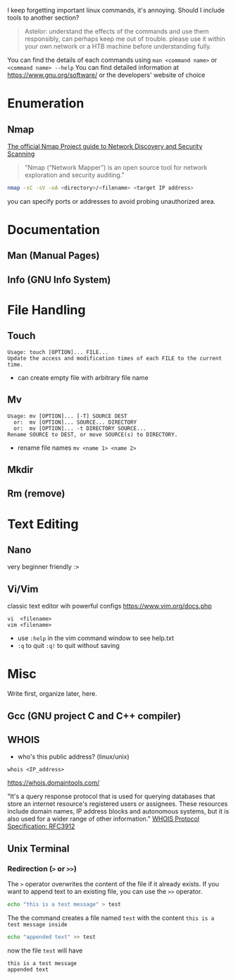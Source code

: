 I keep forgetting important linux commands, it's annoying.
Should I include tools to another section?
> Astelor: understand the effects of the commands and use them responsibly, can perhaps keep me out of trouble. please use it within your own network or a HTB machine before understanding fully.

You can find the details of each commands using `man <command name>` or `<command name> --help`
You can find detailed information at https://www.gnu.org/software/ or the developers' website of choice

# Enumeration
## Nmap
[The official Nmap Project guide to Network Discovery and Security Scanning](https://nmap.org/book/toc.html)
> "Nmap (“Network Mapper”) is an open source tool for network exploration and security auditing."

```bash
nmap -sC -sV -oA <directory>/<filename> <target IP address>
```
you can specify ports or addresses to avoid probing unauthorized area.

# Documentation

## Man (Manual Pages)

## Info (GNU Info System)

# File Handling
## Touch
```
Usage: touch [OPTION]... FILE...
Update the access and modification times of each FILE to the current time.
```
- can create empty file with arbitrary file name
## Mv
```
Usage: mv [OPTION]... [-T] SOURCE DEST
  or:  mv [OPTION]... SOURCE... DIRECTORY
  or:  mv [OPTION]... -t DIRECTORY SOURCE...
Rename SOURCE to DEST, or move SOURCE(s) to DIRECTORY.
```
- rename file names `mv <name 1> <name 2>`
## Mkdir

## Rm (remove)

# Text Editing

## Nano
very beginner friendly :>

## Vi/Vim
classic text editor wih powerful configs
https://www.vim.org/docs.php
```
vi  <filename>
vim <filename>
```
- use `:help` in the vim command window to see help.txt
- `:q` to quit `:q!` to quit without saving

# Misc
Write first, organize later, here.
## Gcc (GNU project C and C++ compiler)

## WHOIS
- who's this public address? (linux/unix)
```
whois <IP_address>
```
https://whois.domaintools.com/

"It's a query response protocol that is used for querying databases that store an internet resource's registered users or assignees. These resources include domain names, IP address blocks and autonomous systems, but it is also used for a wider range of other information."
[WHOIS Protocol Specification: RFC3912](https://datatracker.ietf.org/doc/html/rfc3912)

## Unix Terminal

### Redirection (`>` or `>>`)
The `>` operator overwrites the content of the file if it already exists. If you want to append text to an existing file, you can use the `>>` operator.
```bash
echo "this is a test message" > test
```
The the command creates a file named `test` with the content `this is a test message inside`
```bash
echo "appended text" >> test
```
now the file `test` will have
```
this is a test message
appended text
```
